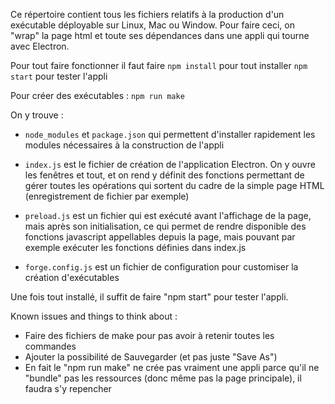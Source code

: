 Ce répertoire contient tous les fichiers relatifs à la production d'un exécutable déployable sur Linux, Mac ou Window. Pour faire ceci, on "wrap" la page html et toute ses dépendances dans une appli qui tourne avec Electron.

Pour tout faire fonctionner il faut faire
`npm install` pour tout installer
`npm start` pour tester l'appli

Pour créer des exécutables :
`npm run make`

On y trouve :

- `node_modules` et `package.json` qui permettent d'installer rapidement les modules nécessaires à la construction de l'appli
- `index.js` est le fichier de création de l'application Electron. On y ouvre les fenêtres et tout, et on rend y définit des fonctions permettant de gérer toutes les opérations qui sortent du cadre de la simple page HTML (enregistrement de fichier par exemple)
- `preload.js` est un fichier qui est exécuté avant l'affichage de la page, mais après son initialisation, ce qui permet de rendre disponible des fonctions javascript appellables depuis la page, mais pouvant par exemple exécuter les fonctions définies dans index.js

- `forge.config.js` est un fichier de configuration pour customiser la création d'exécutables

Une fois tout installé, il suffit de faire "npm start" pour tester l'appli.

Known issues and things to think about :

- Faire des fichiers de make pour pas avoir à retenir toutes les commandes
- Ajouter la possibilité de Sauvegarder (et pas juste "Save As")
- En fait le "npm run make" ne crée pas vraiment une appli parce qu'il ne "bundle" pas les ressources (donc même pas la page principale), il faudra s'y repencher

